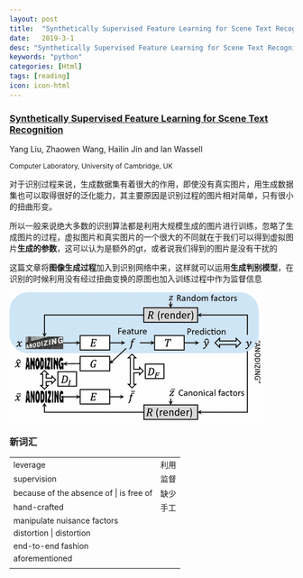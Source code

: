 ```yaml
---
layout: post
title:  "Synthetically Supervised Feature Learning for Scene Text Recognition"
date:   2019-3-1
desc: "Synthetically Supervised Feature Learning for Scene Text Recognition"
keywords: "python"
categories: [Html]
tags: [reading]
icon: icon-html
---
```




 ### [Synthetically Supervised Feature Learning for Scene Text Recognition](https://link.springer.com/chapter/10.1007%2F978-3-030-01228-1_27)

<p style="font-size: 14px">Yang Liu, Zhaowen Wang, Hailin Jin and Ian Wassell </p>

<p style="font-size: 12px">Computer Laboratory, University of Cambridge, UK</p>

 对于识别过程来说，生成数据集有着很大的作用，即使没有真实图片，用生成数据集也可以取得很好的泛化能力，其主要原因是识别过程的图片相对简单，只有很小的扭曲形变。

 所以一般来说绝大多数的识别算法都是利用大规模生成的图片进行训练，忽略了生成图片的过程，虚拟图片和真实图片的一个很大的不同就在于我们可以得到虚拟图片**生成的参数**，这可以认为是额外的gt，或者说我们得到的图片是没有干扰的

 这篇文章将**图像生成过程**加入到识别网络中来，这样就可以运用**生成判别模型**，在识别的时候利用没有经过扭曲变换的原图也加入训练过程中作为监督信息

 <img src="./img/paper-1_1.jpg" style="zoom:100%"></img>









 ### 新词汇

|                                          |      |
| :--------------------------------------- | ---- |
| leverage                                 | 利用 |
| supervision                              | 监督 |
| because of the absence of \|  is free of | 缺少 |
| hand-crafted                             | 手工 |
| manipulate nuisance factors              |      |
| distortion \| distortion                 |      |
| end-to-end fashion                       |      |
| aforementioned                           |      |
|                                          |      |



